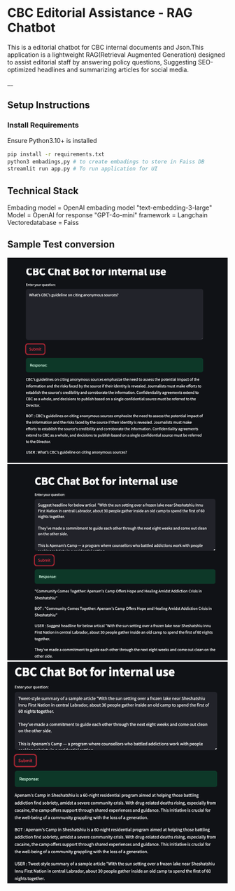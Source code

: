 # CBC Editorial Assistance - RAG Chatbot

This is a editorial chatbot for CBC internal documents and Json.This application is a lightweight RAG(Retrieval Augmented Generation)
designed to assist editorial staff by answering policy questions, Suggesting SEO-optimized headlines and summarizing articles for social media.

\_\_

## Setup Instructions

### Install Requirements

Ensure Python3.10+ is installed

```bash
pip install -r requirements.txt
python3 embadings,py # to create embadings to store in Faiss DB
streamlit run app.py # To run application for UI
```

## Technical Stack

Embading model = OpenAI embading model "text-embedding-3-large"
Model = OpenAI for response "GPT-4o-mini"
framework = Langchain
Vectoredatabase = Faiss

## Sample Test conversion

![Policy Question](policy_Question.png)
![Headline Suggision](headline_suggision.png)
![Tweetsummary](tweet_summary.png)
